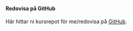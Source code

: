 #### Redovisa på GitHub

Här hittar ni kursrepot för me/redovisa på [GitHub](https://github.com/bjorn-87/designv2).
